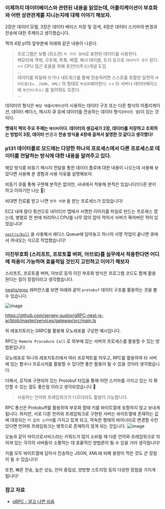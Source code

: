 ### 이제까지 데이터베이스와 관련된 내용을 읽었는데, 어플리케이션이 부호화와 어떤 상관관계를 지니는지에 대해 이야기 해보자.

2장은 데이터 모델, 3장은 데이터 베이스 저장 및 검색, 4장은 데이터 스키마의 변경과 전송에 대한 주제라고 생각했습니다.

책의 4장 p115 앞부분에 아래와 같은 내용이 나온다.

> 프로그램은 보통 (최소한) `두 가지 형태`로 표현된 데이터를 사용한다.   
>메모리에 객체, 구조체, 목록, 배열, 해시 테이블, 트리 등으로 `데이터가 유지` 된다. << CPU 접근 효율을 위해 포인터(주소)개념 도입   
>…   
>데이터를 파일에 쓰거나 네트워크를 통해 전송하려면 스스로를 포함한 일련의 `바이트열(Ex. JSON, XML)` 의 형태로 `부호화`해야한다. << 타 서버나 데이터베이스에 `포인터(주소)` 를 알려줘도 모른다.   
>…
>

데이터의 형식은 `해당 애플리케이션`이 사용하는 데이터 구조 또는 다른 형식의 어플리케이션, 데이터 베이스, 메시지 큐 등에 데이터를 전송하는 데이터 형식(`바이트 열`)이 있는 것이다.

**멧돼지 책의 주요 주제는 `데이터`이다. 데이터의 생김새가 2장, 데이터를 저장하고 조회하는 방법이 3장, 데이터** 변경과  **전송 방식을 4장에 걸쳐서 설명한 것 같다고 생각했다!**

### p131 데이터플로 모드에는 다양한 하나의 프로세스에서 다른 프로세스로 데이터를 전달하는 방식에 대한 내용을 알려주고 있다.

해당 방식중 비동기 메시지 전달을 통한 데이터 플로에 대한 내용이 나오는데 사용해 보았다면 사용해 본 경험과 사용 이유를 설명해보자.

비동기 큐를 통해 구현해 본적은 없지만, 사내에서 적용해 본적은 있습니다!(다른 분이 하고 이야기만 나눈 🙂)

비대면 진료를 받고 나면 `전자 서명` 을 받는 프로세스가 있었습니다!

EC2 내에 람다 펑션으로 네이티브 앱에서 서명한 이미지를 파일로 만드는 프로세스 였는데, 병렬로 한 번에 처리하니 CPU를 너무 많이 잡아 먹어서 서버가 죽어버린 적이 있었습니다!

[`nestjs/bull`](https://docs.nestjs.com/techniques/queues) 을 사용해서 레디스 Queue에 담아놓고 하나의 서명 작업이 끝나면 큐에서 꺼내오는 식으로 작업했습니다!

### 이진부호화 (스리프트, 프로토콜 버퍼, 아브로)를 실무에서 적용한다면 어디에 적용이 가능하며 효율적일 것인지 고민하고 이야기 해보자

스리프트, 프로토콜 버퍼, 아브로 등의 이진 부호화 방식은 프로그램 코드도 함께 활용 된다는 점이 장점이라고 생각했습니다.

[nestjs/grpc](https://docs.nestjs.com/microservices/grpc) 레퍼런스를 보면 아래와 같이 `protobuf` 데이터 구조를 활용하는 것을 볼 수 있습니다.

![image](https://github.com/user-attachments/assets/edd3b88d-cb97-4585-8def-9a7a3cca6cb3)

https://github.com/sergey-suslov/gRPC-nest-js-ar/blob/master/services/gateway/src/main.ts

위 레포지토리는 GRPC를 활용해 모노레포를 구성한 예시입니다.

RPC는 `Remote Procedure Call` 로 외부에 있는 서버의 프로세스를 활용할 수 있는 방법론입니다.

모노레포로 하나의 레포지토리에서 여러 프로젝트를 띄우고, RPC를 활용하여 타 서버에 있는 함수나 프로시저를 활용할 수 있다면 좋은 활용이 될 수 있을 것이라 생각했습니다.

더해서, 로직에 구현되어 있는 Protobuf 타입을 통해 어떤 스키마를 가지고 있는 지 확인할 수 있는 점도 좋은점 이라고 생각되었습니다 🙂

> 사용하는 언어와 프레임워크가 다르더라도 활용이 가능합니다.
>

RPC 통신은 Protobuff를 활용하여 부호화 할때 키를 바이트열에 포함하지 않고 보내게 됩니다.
하지만, 서로 다른 언어와 프레임워크로 구현된 서버는 바이트열에 존재하는 값에 대응되는 `키 값의 스키마`를 가지고 있게 되고, 약속한 형태의 바이너리로 변경할 수만 있다면 언어와 프레임워크는 병목으로 존재하지 않게 되는 것입니다.
![image](https://github.com/user-attachments/assets/3e14c2ea-0b54-483b-9563-072bf32a1b29)


오늘과 같이 마이크로서비스라는 키워드가 많이 소비될 때 다른 언어와 프레임워크로 띄어져 있는 각각의 서버들이 소통하는 데 효율적인 방법론이 될 수 있을 거라 생각됩니다!

키를 모두 바이트열에 담아서 전송하는 JSON, XML에 비해 용량이 적은 것도 큰 장점이 될 수 있습니다!

또한, 빠른 전송, 높은 성능, 언어 중립성, 양방향 스트리밍 등의 다양한 장점을 가지게 됩니다!

### 참고 자료 
- [gRPC - 알고 나면 쉬움](https://www.youtube.com/watch?v=uwrR5e5_FH8&ab_channel=얄팍한코딩사전)